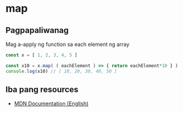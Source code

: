# map

## Pagpapaliwanag
Mag a-apply ng function sa each element ng array

```javascript
const x = [ 1, 2, 3, 4, 5 ]

const x10 = x.map( ( eachElement ) => { return eachElement*10 } )
console.log(x10) // [ 10, 20, 30, 40, 50 ]
```

## Iba pang resources
- [MDN Documentation (English)](https://developer.mozilla.org/en-US/docs/Web/JavaScript/Reference/Global_Objects/Array/map)
